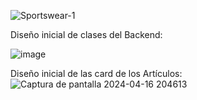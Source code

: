 ![Sportswear-1](https://github.com/No-Country/c17-117-t-csharp/assets/145474462/5c0afa64-d1bd-4c2b-9c25-b968ac903bd3)

Diseño inicial de clases del Backend:

![image](https://github.com/No-Country/c17-117-t-csharp/assets/145474462/4f03c72d-68a8-49c8-b42e-61d10523fc09)

Diseño inicial de las card de los Artículos:
![Captura de pantalla 2024-04-16 204613](https://github.com/No-Country/c17-117-t-csharp/assets/145474462/31c2c02d-8585-4f46-825d-322fe91d3121)

